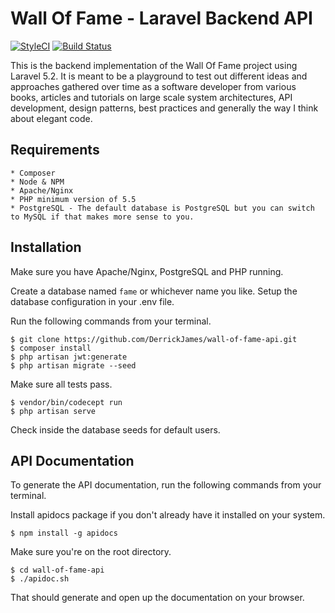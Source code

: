 # Wall Of Fame - Laravel Backend API

[![StyleCI](https://styleci.io/repos/60344081/shield?style=flat)](https://styleci.io/repos/60344081)
[![Build Status](https://travis-ci.org/DerrickJames/wall-of-fame-api.svg)](https://travis-ci.org/DerrickJames/wall-of-fame-api)

This is the backend implementation of the Wall Of Fame project using Laravel 5.2. It is meant to be a playground to test out different ideas and approaches gathered over time as a software developer from various books, articles and tutorials on large scale system architectures, API development, design patterns, best practices and generally the way I think about elegant code.

## Requirements

    * Composer
    * Node & NPM
    * Apache/Nginx
    * PHP minimum version of 5.5
    * PostgreSQL - The default database is PostgreSQL but you can switch to MySQL if that makes more sense to you.

## Installation

Make sure you have Apache/Nginx, PostgreSQL and PHP running.

Create a database named `fame` or whichever name you like. Setup the database configuration in your .env file.

Run the following commands from your terminal.

    $ git clone https://github.com/DerrickJames/wall-of-fame-api.git
    $ composer install
    $ php artisan jwt:generate
    $ php artisan migrate --seed

Make sure all tests pass.

    $ vendor/bin/codecept run
    $ php artisan serve

Check inside the database seeds for default users.

## API Documentation

To generate the API documentation, run the following commands from your terminal.

Install apidocs package if you don't already have it installed on your system.

    $ npm install -g apidocs

Make sure you're on the root directory.

    $ cd wall-of-fame-api
    $ ./apidoc.sh

That should generate and open up the documentation on your browser.
